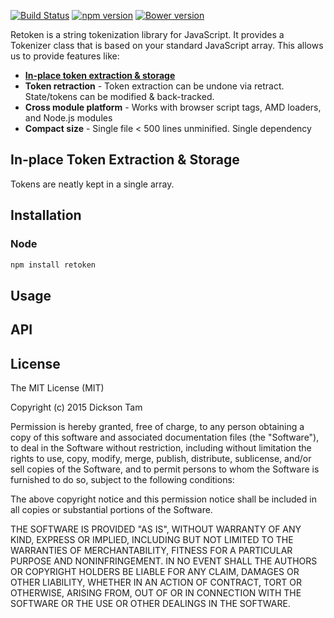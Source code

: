 [![Build Status](https://travis-ci.org/dicksont/retoken.svg?branch=master)](https://travis-ci.org/dicksont/retoken)
[![npm version](https://badge.fury.io/js/retoken.svg)](http://badge.fury.io/js/retoken)
[![Bower version](https://badge.fury.io/bo/retoken.svg)](http://badge.fury.io/bo/retoken)

Retoken is a string tokenization library for JavaScript. It provides a Tokenizer class that is based on your standard JavaScript array. This allows us to provide features like:

- **[In-place token extraction & storage](#inplace)**
- **Token retraction** - Token extraction can be undone via retract. State/tokens can be modified & back-tracked.
- **Cross module platform** - Works with browser script tags, AMD loaders, and Node.js modules
- **Compact size** - Single file < 500 lines unminified. Single dependency



## <a name="inplace">In-place Token Extraction & Storage</a>
Tokens are neatly kept in a single array.

## Installation
### Node
```javascript
npm install retoken
```


## Usage


## API



## License
The MIT License (MIT)

Copyright (c) 2015 Dickson Tam

Permission is hereby granted, free of charge, to any person obtaining a copy
of this software and associated documentation files (the "Software"), to deal
in the Software without restriction, including without limitation the rights
to use, copy, modify, merge, publish, distribute, sublicense, and/or sell
copies of the Software, and to permit persons to whom the Software is
furnished to do so, subject to the following conditions:

The above copyright notice and this permission notice shall be included in all
copies or substantial portions of the Software.

THE SOFTWARE IS PROVIDED "AS IS", WITHOUT WARRANTY OF ANY KIND, EXPRESS OR
IMPLIED, INCLUDING BUT NOT LIMITED TO THE WARRANTIES OF MERCHANTABILITY,
FITNESS FOR A PARTICULAR PURPOSE AND NONINFRINGEMENT. IN NO EVENT SHALL THE
AUTHORS OR COPYRIGHT HOLDERS BE LIABLE FOR ANY CLAIM, DAMAGES OR OTHER
LIABILITY, WHETHER IN AN ACTION OF CONTRACT, TORT OR OTHERWISE, ARISING FROM,
OUT OF OR IN CONNECTION WITH THE SOFTWARE OR THE USE OR OTHER DEALINGS IN THE
SOFTWARE.

